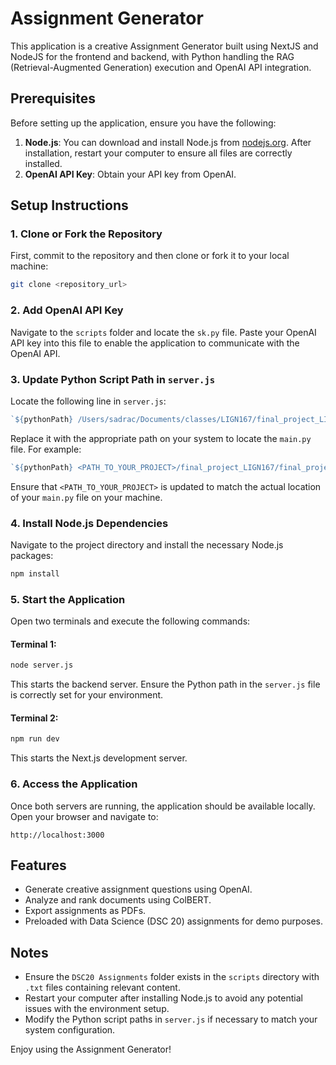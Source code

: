# Assignment Generator

This application is a creative Assignment Generator built using NextJS and NodeJS for the frontend and backend, with Python handling the RAG (Retrieval-Augmented Generation) execution and OpenAI API integration.

## Prerequisites

Before setting up the application, ensure you have the following:

1. **Node.js**: You can download and install Node.js from [nodejs.org](https://nodejs.org/en). After installation, restart your computer to ensure all files are correctly installed.
2. **OpenAI API Key**: Obtain your API key from OpenAI.

## Setup Instructions

### 1. Clone or Fork the Repository
First, commit to the repository and then clone or fork it to your local machine:
```bash
git clone <repository_url>
```

### 2. Add OpenAI API Key
Navigate to the `scripts` folder and locate the `sk.py` file. Paste your OpenAI API key into this file to enable the application to communicate with the OpenAI API.

### 3. Update Python Script Path in `server.js`
Locate the following line in `server.js`:
```javascript
`${pythonPath} /Users/sadrac/Documents/classes/LIGN167/final_project_LIGN167/final_project/src/scripts/main.py`
```
Replace it with the appropriate path on your system to locate the `main.py` file. For example:
```javascript
`${pythonPath} <PATH_TO_YOUR_PROJECT>/final_project_LIGN167/final_project/src/scripts/main.py`
```
Ensure that `<PATH_TO_YOUR_PROJECT>` is updated to match the actual location of your `main.py` file on your machine.

### 4. Install Node.js Dependencies
Navigate to the project directory and install the necessary Node.js packages:
```bash
npm install
```

### 5. Start the Application

Open two terminals and execute the following commands:

#### Terminal 1:
```bash
node server.js
```
This starts the backend server. Ensure the Python path in the `server.js` file is correctly set for your environment.

#### Terminal 2:
```bash
npm run dev
```
This starts the Next.js development server.

### 6. Access the Application
Once both servers are running, the application should be available locally. Open your browser and navigate to:
```
http://localhost:3000
```

## Features
- Generate creative assignment questions using OpenAI.
- Analyze and rank documents using ColBERT.
- Export assignments as PDFs.
- Preloaded with Data Science (DSC 20) assignments for demo purposes.

## Notes
- Ensure the `DSC20 Assignments` folder exists in the `scripts` directory with `.txt` files containing relevant content.
- Restart your computer after installing Node.js to avoid any potential issues with the environment setup.
- Modify the Python script paths in `server.js` if necessary to match your system configuration.

Enjoy using the Assignment Generator!

